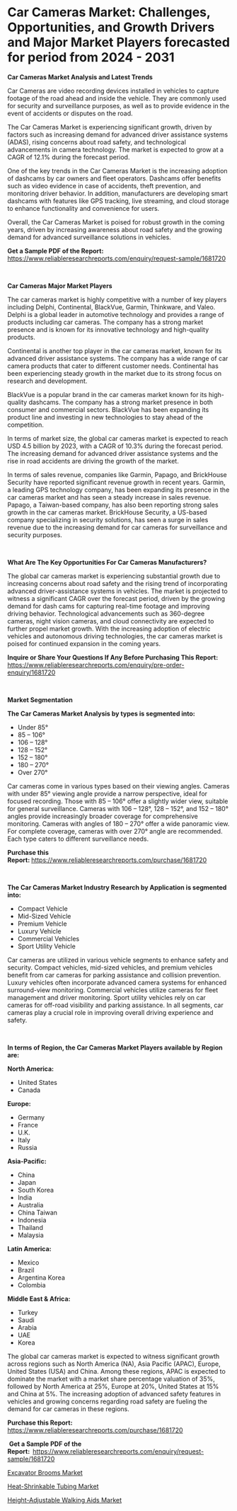 <p><h1>Car Cameras Market: Challenges, Opportunities, and Growth Drivers and Major Market Players forecasted for period from 2024 - 2031</h1></p><p><strong>Car Cameras Market Analysis and Latest Trends</strong></p>
<p><p>Car Cameras are video recording devices installed in vehicles to capture footage of the road ahead and inside the vehicle. They are commonly used for security and surveillance purposes, as well as to provide evidence in the event of accidents or disputes on the road.</p><p>The Car Cameras Market is experiencing significant growth, driven by factors such as increasing demand for advanced driver assistance systems (ADAS), rising concerns about road safety, and technological advancements in camera technology. The market is expected to grow at a CAGR of 12.1% during the forecast period.</p><p>One of the key trends in the Car Cameras Market is the increasing adoption of dashcams by car owners and fleet operators. Dashcams offer benefits such as video evidence in case of accidents, theft prevention, and monitoring driver behavior. In addition, manufacturers are developing smart dashcams with features like GPS tracking, live streaming, and cloud storage to enhance functionality and convenience for users.</p><p>Overall, the Car Cameras Market is poised for robust growth in the coming years, driven by increasing awareness about road safety and the growing demand for advanced surveillance solutions in vehicles.</p></p>
<p><strong>Get a Sample PDF of the Report:&nbsp;</strong> <a href="https://www.reliableresearchreports.com/enquiry/request-sample/1681720">https://www.reliableresearchreports.com/enquiry/request-sample/1681720</a></p>
<p>&nbsp;</p>
<p><strong>Car Cameras Major Market Players</strong></p>
<p><p>The car cameras market is highly competitive with a number of key players including Delphi, Continental, BlackVue, Garmin, Thinkware, and Valeo. Delphi is a global leader in automotive technology and provides a range of products including car cameras. The company has a strong market presence and is known for its innovative technology and high-quality products.</p><p>Continental is another top player in the car cameras market, known for its advanced driver assistance systems. The company has a wide range of car camera products that cater to different customer needs. Continental has been experiencing steady growth in the market due to its strong focus on research and development.</p><p>BlackVue is a popular brand in the car cameras market known for its high-quality dashcams. The company has a strong market presence in both consumer and commercial sectors. BlackVue has been expanding its product line and investing in new technologies to stay ahead of the competition.</p><p>In terms of market size, the global car cameras market is expected to reach USD 4.5 billion by 2023, with a CAGR of 10.3% during the forecast period. The increasing demand for advanced driver assistance systems and the rise in road accidents are driving the growth of the market.</p><p>In terms of sales revenue, companies like Garmin, Papago, and BrickHouse Security have reported significant revenue growth in recent years. Garmin, a leading GPS technology company, has been expanding its presence in the car cameras market and has seen a steady increase in sales revenue. Papago, a Taiwan-based company, has also been reporting strong sales growth in the car cameras market. BrickHouse Security, a US-based company specializing in security solutions, has seen a surge in sales revenue due to the increasing demand for car cameras for surveillance and security purposes.</p></p>
<p>&nbsp;</p>
<p><strong>What Are The Key Opportunities For Car Cameras Manufacturers?</strong></p>
<p><p>The global car cameras market is experiencing substantial growth due to increasing concerns about road safety and the rising trend of incorporating advanced driver-assistance systems in vehicles. The market is projected to witness a significant CAGR over the forecast period, driven by the growing demand for dash cams for capturing real-time footage and improving driving behavior. Technological advancements such as 360-degree cameras, night vision cameras, and cloud connectivity are expected to further propel market growth. With the increasing adoption of electric vehicles and autonomous driving technologies, the car cameras market is poised for continued expansion in the coming years.</p></p>
<p><strong>Inquire or Share Your Questions If Any Before Purchasing This Report:</strong> <a href="https://www.reliableresearchreports.com/enquiry/pre-order-enquiry/1681720">https://www.reliableresearchreports.com/enquiry/pre-order-enquiry/1681720</a></p>
<p>&nbsp;</p>
<p><strong>Market Segmentation</strong></p>
<p><strong>The Car Cameras Market Analysis by types is segmented into:</strong></p>
<p><ul><li>Under 85°</li><li>85 – 106°</li><li>106 – 128°</li><li>128 – 152°</li><li>152 – 180°</li><li>180 – 270°</li><li>Over 270°</li></ul></p>
<p><p>Car cameras come in various types based on their viewing angles. Cameras with under 85° viewing angle provide a narrow perspective, ideal for focused recording. Those with 85 – 106° offer a slightly wider view, suitable for general surveillance. Cameras with 106 – 128°, 128 – 152°, and 152 – 180° angles provide increasingly broader coverage for comprehensive monitoring. Cameras with angles of 180 – 270° offer a wide panoramic view. For complete coverage, cameras with over 270° angle are recommended. Each type caters to different surveillance needs.</p></p>
<p><strong>Purchase this Report:&nbsp;</strong><a href="https://www.reliableresearchreports.com/purchase/1681720">https://www.reliableresearchreports.com/purchase/1681720</a></p>
<p>&nbsp;</p>
<p><strong>The Car Cameras Market Industry Research by Application is segmented into:</strong></p>
<p><ul><li>Compact Vehicle</li><li>Mid-Sized Vehicle</li><li>Premium Vehicle</li><li>Luxury Vehicle</li><li>Commercial Vehicles</li><li>Sport Utility Vehicle</li></ul></p>
<p><p>Car cameras are utilized in various vehicle segments to enhance safety and security. Compact vehicles, mid-sized vehicles, and premium vehicles benefit from car cameras for parking assistance and collision prevention. Luxury vehicles often incorporate advanced camera systems for enhanced surround-view monitoring. Commercial vehicles utilize cameras for fleet management and driver monitoring. Sport utility vehicles rely on car cameras for off-road visibility and parking assistance. In all segments, car cameras play a crucial role in improving overall driving experience and safety.</p></p>
<p>&nbsp;</p>
<p><strong>In terms of Region, the Car Cameras Market Players available by Region are:</strong></p>
<p>
    <p> <strong> North America: </strong>
        <ul>
            <li>United States</li>
            <li>Canada</li>
        </ul>
        </p> 
    <p> <strong> Europe: </strong>
        <ul>
            <li>Germany</li>
            <li>France</li>
            <li>U.K.</li>
            <li>Italy</li>
            <li>Russia</li>
        </ul>
        </p> 
    <p> <strong> Asia-Pacific: </strong>
        <ul>
            <li>China</li>
            <li>Japan</li>
            <li>South Korea</li>
            <li>India</li>
            <li>Australia</li>
            <li>China Taiwan</li>
            <li>Indonesia</li>
            <li>Thailand</li>
            <li>Malaysia</li>
        </ul>
        </p> 
    <p> <strong> Latin America: </strong>
        <ul>
            <li>Mexico</li>
            <li>Brazil</li>
            <li>Argentina Korea</li>
            <li>Colombia</li>
        </ul>
        </p> 
    <p> <strong> Middle East & Africa: </strong>
        <ul>
            <li>Turkey</li>
            <li>Saudi</li>
            <li>Arabia</li>
            <li>UAE</li>
            <li>Korea</li>
        </ul>
    </p>
    </p>
<p><p>The global car cameras market is expected to witness significant growth across regions such as North America (NA), Asia Pacific (APAC), Europe, United States (USA) and China. Among these regions, APAC is expected to dominate the market with a market share percentage valuation of 35%, followed by North America at 25%, Europe at 20%, United States at 15% and China at 5%. The increasing adoption of advanced safety features in vehicles and growing concerns regarding road safety are fueling the demand for car cameras in these regions.</p></p>
<p><strong>Purchase this Report: </strong><a href="https://www.reliableresearchreports.com/purchase/1681720">https://www.reliableresearchreports.com/purchase/1681720</a></p>
<p>&nbsp;<strong>Get a Sample PDF of the Report:&nbsp;&nbsp;</strong><a href="https://www.reliableresearchreports.com/enquiry/request-sample/1681720">https://www.reliableresearchreports.com/enquiry/request-sample/1681720</a></p>
<p><strong></strong></p>
<p><p><a href="https://view.publitas.com/reportprime-1/excavator-brooms-market-size-growth-outlook-from-2023-to-2030-projecting-at-markets-trends-analysis-by-application-regional-outlook-and-revenue/">Excavator Brooms Market</a></p><p><a href="https://view.publitas.com/reportprime-1/heat-shrinkable-tubing-market-size-growth-and-forecast-from-2023-2030/">Heat-Shrinkable Tubing Market</a></p><p><a href="https://view.publitas.com/reportprime-1/height-adjustable-walking-aids-market-research-report-reveals-the-latest-trends-and-opportunities-of-this-market-for-period-from-2023-2030/">Height-Adjustable Walking Aids Market</a></p></p>